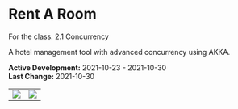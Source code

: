 # Rent A Room
For the class: 2.1 Concurrency

A hotel management tool with advanced concurrency using AKKA.

**Active Development:** 2021-10-23 - 2021-10-30<br>
**Last Change:** 2021-10-30<br>

| | |
| :---: | :---: |
| ![](/Screenshots/.png) | ![](/Screenshots/.png) |
